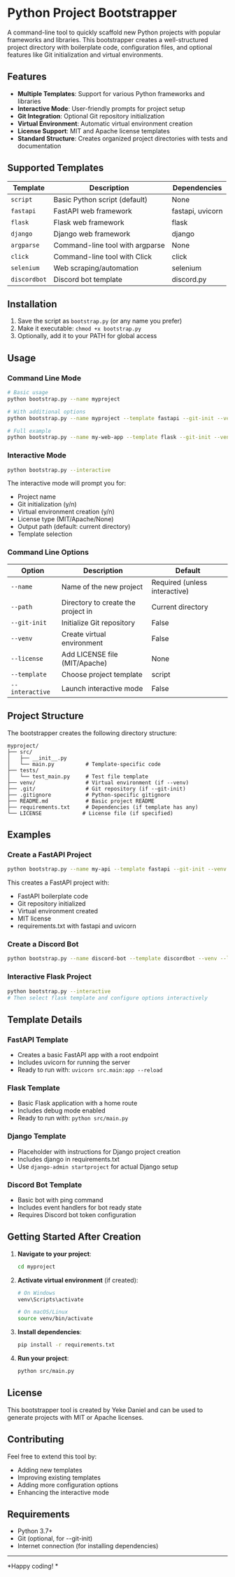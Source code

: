 # Python Project Bootstrapper

A command-line tool to quickly scaffold new Python projects with popular frameworks and libraries. This bootstrapper creates a well-structured project directory with boilerplate code, configuration files, and optional features like Git initialization and virtual environments.

## Features

- **Multiple Templates**: Support for various Python frameworks and libraries
- **Interactive Mode**: User-friendly prompts for project setup
- **Git Integration**: Optional Git repository initialization
- **Virtual Environment**: Automatic virtual environment creation
- **License Support**: MIT and Apache license templates
- **Standard Structure**: Creates organized project directories with tests and documentation

## Supported Templates

| Template | Description | Dependencies |
|----------|-------------|--------------|
| `script` | Basic Python script (default) | None |
| `fastapi` | FastAPI web framework | fastapi, uvicorn |
| `flask` | Flask web framework | flask |
| `django` | Django web framework | django |
| `argparse` | Command-line tool with argparse | None |
| `click` | Command-line tool with Click | click |
| `selenium` | Web scraping/automation | selenium |
| `discordbot` | Discord bot template | discord.py |

## Installation

1. Save the script as `bootstrap.py` (or any name you prefer)
2. Make it executable: `chmod +x bootstrap.py`
3. Optionally, add it to your PATH for global access

## Usage

### Command Line Mode

```bash
# Basic usage
python bootstrap.py --name myproject

# With additional options
python bootstrap.py --name myproject --template fastapi --git-init --venv --license MIT --path ~/projects

# Full example
python bootstrap.py --name my-web-app --template flask --git-init --venv --license Apache --path ./projects
```

### Interactive Mode

```bash
python bootstrap.py --interactive
```

The interactive mode will prompt you for:
- Project name
- Git initialization (y/n)
- Virtual environment creation (y/n)
- License type (MIT/Apache/None)
- Output path (default: current directory)
- Template selection

### Command Line Options

| Option | Description | Default |
|--------|-------------|---------|
| `--name` | Name of the new project | Required (unless interactive) |
| `--path` | Directory to create the project in | Current directory |
| `--git-init` | Initialize Git repository | False |
| `--venv` | Create virtual environment | False |
| `--license` | Add LICENSE file (MIT/Apache) | None |
| `--template` | Choose project template | script |
| `--interactive` | Launch interactive mode | False |

## Project Structure

The bootstrapper creates the following directory structure:

```
myproject/
├── src/
│   ├── __init__.py
│   └── main.py          # Template-specific code
├── tests/
│   └── test_main.py     # Test file template
├── venv/                # Virtual environment (if --venv)
├── .git/                # Git repository (if --git-init)
├── .gitignore           # Python-specific gitignore
├── README.md            # Basic project README
├── requirements.txt     # Dependencies (if template has any)
└── LICENSE             # License file (if specified)
```

## Examples

### Create a FastAPI Project

```bash
python bootstrap.py --name my-api --template fastapi --git-init --venv --license MIT
```

This creates a FastAPI project with:
- FastAPI boilerplate code
- Git repository initialized
- Virtual environment created
- MIT license
- requirements.txt with fastapi and uvicorn

### Create a Discord Bot

```bash
python bootstrap.py --name discord-bot --template discordbot --venv --license Apache
```

### Interactive Flask Project

```bash
python bootstrap.py --interactive
# Then select flask template and configure options interactively
```

## Template Details

### FastAPI Template
- Creates a basic FastAPI app with a root endpoint
- Includes uvicorn for running the server
- Ready to run with: `uvicorn src.main:app --reload`

### Flask Template
- Basic Flask application with a home route
- Includes debug mode enabled
- Ready to run with: `python src/main.py`

### Django Template
- Placeholder with instructions for Django project creation
- Includes django in requirements.txt
- Use `django-admin startproject` for actual Django setup

### Discord Bot Template
- Basic bot with ping command
- Includes event handlers for bot ready state
- Requires Discord bot token configuration

## Getting Started After Creation

1. **Navigate to your project**:
   ```bash
   cd myproject
   ```

2. **Activate virtual environment** (if created):
   ```bash
   # On Windows
   venv\Scripts\activate
   
   # On macOS/Linux
   source venv/bin/activate
   ```

3. **Install dependencies**:
   ```bash
   pip install -r requirements.txt
   ```

4. **Run your project**:
   ```bash
   python src/main.py
   ```

## License

This bootstrapper tool is created by Yeke Daniel and can be used to generate projects with MIT or Apache licenses.

## Contributing

Feel free to extend this tool by:
- Adding new templates
- Improving existing templates
- Adding more configuration options
- Enhancing the interactive mode

## Requirements

- Python 3.7+
- Git (optional, for --git-init)
- Internet connection (for installing dependencies)

---

*Happy coding! *